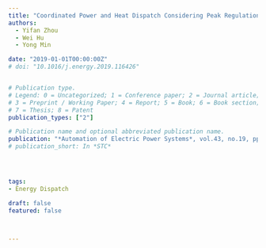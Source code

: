```yaml
---
title: "Coordinated Power and Heat Dispatch Considering Peak Regulation Initiative of Combined Heat and Power Unit"
authors:
  - Yifan Zhou
  - Wei Hu
  - Yong Min

date: "2019-01-01T00:00:00Z"
# doi: "10.1016/j.energy.2019.116426"


# Publication type.
# Legend: 0 = Uncategorized; 1 = Conference paper; 2 = Journal article;
# 3 = Preprint / Working Paper; 4 = Report; 5 = Book; 6 = Book section;
# 7 = Thesis; 8 = Patent
publication_types: ["2"]

# Publication name and optional abbreviated publication name.
publication: "*Automation of Electric Power Systems*, vol.43, no.19, pp. 42-51"
# publication_short: In *STC*




tags:
- Energy Dispatch

draft: false
featured: false



---
```



